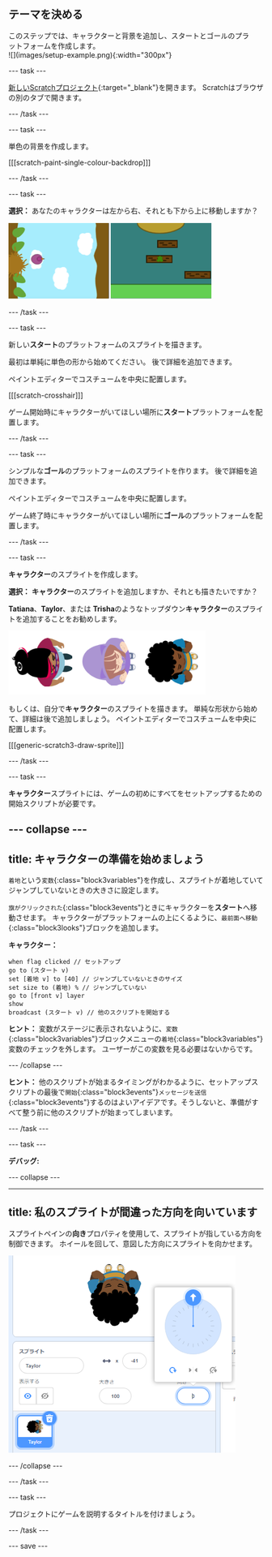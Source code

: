 ## テーマを決める

<div style="display: flex; flex-wrap: wrap">
<div style="flex-basis: 200px; flex-grow: 1; margin-right: 15px;">
このステップでは、キャラクターと背景を追加し、スタートとゴールのプラットフォームを作成します。 
</div>
<div>
![](images/setup-example.png){:width="300px"}
</div>
</div>

--- task ---

[新しいScratchプロジェクト](http://rpf.io/scratch-new){:target="_blank"}を開きます。 Scratchはブラウザの別のタブで開きます。

--- /task ---

--- task ---

単色の背景を作成します。

[[[scratch-paint-single-colour-backdrop]]]

--- /task ---

--- task ---

**選択：** あなたのキャラクターは左から右、それとも下から上に移動しますか？

![](images/direction-examples.png)

--- /task ---

--- task ---

新しい**スタート**のプラットフォームのスプライトを描きます。

最初は単純に単色の形から始めてください。 後で詳細を追加できます。

ペイントエディターでコスチュームを中央に配置します。

[[[scratch-crosshair]]]

ゲーム開始時にキャラクターがいてほしい場所に**スタート**プラットフォームを配置します。

--- /task ---

--- task ---

シンプルな**ゴール**のプラットフォームのスプライトを作ります。 後で詳細を追加できます。

ペイントエディターでコスチュームを中央に配置します。

ゲーム終了時にキャラクターがいてほしい場所に**ゴール**のプラットフォームを配置します。

--- /task ---

--- task ---

**キャラクター**のスプライトを作成します。

**選択：** **キャラクター**のスプライトを追加しますか、それとも描きたいですか？

**Tatiana**、**Taylor**、または **Trisha**のようなトップダウン**キャラクター**のスプライトを追加することをお勧めします。

![Scratchで利用できるトップダウンスプライトの画像](images/top-down-sprites.png)

もしくは、自分で**キャラクター**のスプライトを描きます。 単純な形状から始めて、詳細は後で追加しましょう。 ペイントエディターでコスチュームを中央に配置します。

[[[generic-scratch3-draw-sprite]]]

--- /task ---

--- task ---

**キャラクター**スプライトには、ゲームの初めにすべてをセットアップするための開始スクリプトが必要です。

--- collapse ---
---
title: キャラクターの準備を始めましょう
---

`着地`という`変数`{:class="block3variables"}を作成し、スプライトが着地していてジャンプしていないときの大きさに設定します。

`旗がクリックされた`{:class="block3events"}ときにキャラクターを**スタート**へ移動させます。 キャラクターがプラットフォームの上にくるように、`最前面へ移動`{:class="block3looks"}ブロックを追加します。

**キャラクター：**

```blocks3
when flag clicked // セットアップ
go to (スタート v)
set [着地 v] to [40] // ジャンプしていないときのサイズ
set size to (着地) % // ジャンプしていない
go to [front v] layer
show
broadcast (スタート v) // 他のスクリプトを開始する
```

**ヒント：** 変数がステージに表示されないように、`変数`{:class="block3variables"}ブロックメニューの`着地`{:class="block3variables"}変数のチェックを外します。 ユーザーがこの変数を見る必要はないからです。

--- /collapse ---

**ヒント：** 他のスクリプトが始まるタイミングがわかるように、セットアップスクリプトの最後で`開始`{:class="block3events"}`メッセージを送信`{:class="block3events"}するのはよいアイデアです。そうしないと、準備がすべて整う前に他のスクリプトが始まってしまいます。

--- /task ---

--- task ---

**デバッグ:**

--- collapse ---

---
title: 私のスプライトが間違った方向を向いています
---

スプライトペインの**向き**プロパティを使用して、スプライトが指している方向を制御できます。 ホイールを回して、意図した方向にスプライトを向かせます。

![向きプロパティが選択されたスプライトペイン。 スプライトの向きを調整するのに使う方向ホイールのポップアップメニューが表示されます。](images/direction-property.png)

--- /collapse ---

--- /task ---

--- task ---

プロジェクトにゲームを説明するタイトルを付けましょう。

--- /task ---

--- save ---
